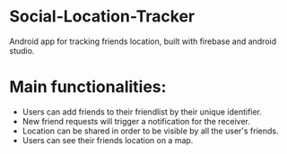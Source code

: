 # Social-Location-Tracker
Android app for tracking friends location, built with firebase and android studio.

# Main functionalities:
- Users can add friends to their friendlist by their unique identifier.
- New friend requests will trigger a notification for the receiver.
- Location can be shared in order to be visible by all the user's friends.
- Users can see their friends location on a map.
